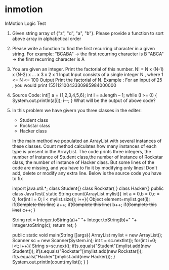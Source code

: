 # inmotion

InMotion Logic Test

1. Given string array of {"z", "d", "a", "b"}. Please provide a function to sort above array in alphabetical order
2. Please write a function to find the first recurring character in a given string. For example:
   "BCABA" -> the first recurring character is B
   "ABCA" -> the first recurring character is A
3. You are given an integer. Print the factorial of this number.
   N! = N x (N-1) x (N-2) x ... x 3 x 2 x 1
   Input
   Input consists of a single integer N , where 1 <= N <= 100
   Output
   Print the factorial of N.
   Example :
   For an input of 25 , you would print 15511210043330985984000000
4. Source Code:
   int[] a = {1,2,3,4,5,6};
   int I = a.length – 1;
   while (I >= 0) {
      System.out.println(a[i]);
      i--;
   }
   What will be the output of above code?
5. In this problem we have givern you three classes in the editer:
   - Student class
   - Rockstar class
   - Hacker class
   
   In the main method we populated an ArrayList with several instances of these classes. 
   Count method calculates how many instances of each type is present in the ArrayList. 
   The code prints three integers, the number of instance of Student class,the number of instance of Rockstar class, the number of instance of Hacker class. 
   But some lines of the code are missing, and you have to fix it by modifying only lines! Don't add, delete or modify any extra line.
   Below is the source code you have to fix

   import java.util.*;
   class Student{}
   class Rockstar{ }
   class Hacker{}
   public class JavaTest{
      static String count(ArrayList mylist){
      int a = 0,b = 0,c = 0;
      for(int i = 0; i < mylist.size(); i++){
          Object element=mylist.get(i);
          if(~~Complete this line~~)
          a++;
          if(~~Complete this line~~)
          b++;
          if(~~Complete this line~~)
          c++;
      }
   
      String ret = Integer.toString(a)+" "+ Integer.toString(b)+" "+ Integer.toString(c);
      return ret;
   }

   public static void main(String []args){
       ArrayList mylist = new ArrayList();
       Scanner sc = new Scanner(System.in);
       int t = sc.nextInt();
       for(int i=0; i<t; i++){
          String s=sc.next();
          if(s.equals("Student"))mylist.add(new Student());
          if(s.equals("Rockstar"))mylist.add(new Rockstar());
          if(s.equals("Hacker"))mylist.add(new Hacker());
       }
      System.out.println(count(mylist));
      }
    }
